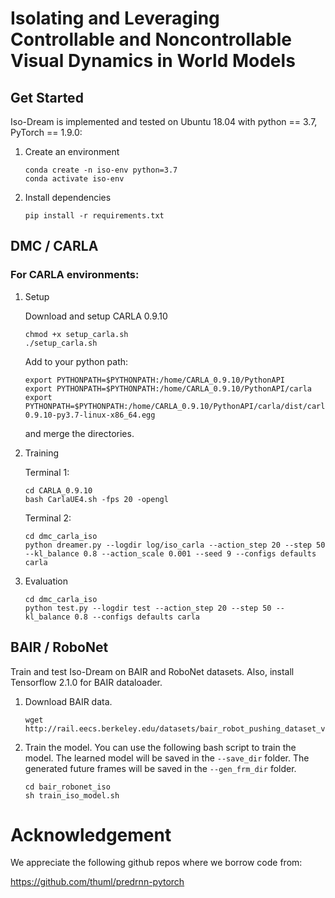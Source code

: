 # Isolating and Leveraging Controllable and Noncontrollable Visual Dynamics in World Models 

## Get Started
Iso-Dream is implemented and tested on Ubuntu 18.04 with python == 3.7, PyTorch == 1.9.0:

1. Create an environment 
   ```
   conda create -n iso-env python=3.7
   conda activate iso-env
   ```   

2. Install dependencies
   ```
   pip install -r requirements.txt
   ```

## DMC / CARLA

### For CARLA environments:

  1. Setup
  
     Download and setup CARLA 0.9.10
     ```
     chmod +x setup_carla.sh
     ./setup_carla.sh
     ```
     
     Add to your python path:
     ```
     export PYTHONPATH=$PYTHONPATH:/home/CARLA_0.9.10/PythonAPI
     export PYTHONPATH=$PYTHONPATH:/home/CARLA_0.9.10/PythonAPI/carla
     export PYTHONPATH=$PYTHONPATH:/home/CARLA_0.9.10/PythonAPI/carla/dist/carla-0.9.10-py3.7-linux-x86_64.egg
     ```
     and merge the directories.

  2. Training
  
     Terminal 1:
     ```
     cd CARLA_0.9.10
     bash CarlaUE4.sh -fps 20 -opengl
     ```

     Terminal 2:
     ```
     cd dmc_carla_iso
     python dreamer.py --logdir log/iso_carla --action_step 20 --step 50 --kl_balance 0.8 --action_scale 0.001 --seed 9 --configs defaults carla
     ```

  3. Evaluation
     ```
     cd dmc_carla_iso
     python test.py --logdir test --action_step 20 --step 50 --kl_balance 0.8 --configs defaults carla
     ```

## BAIR / RoboNet
Train and test Iso-Dream on BAIR and RoboNet datasets. Also, install Tensorflow 2.1.0 for BAIR dataloader.

1. Download BAIR data. 
   ```
   wget http://rail.eecs.berkeley.edu/datasets/bair_robot_pushing_dataset_v0.tar
   ```

2. Train the model. You can use the following bash script to train the model. The learned model will be saved in the `--save_dir` folder.
  The generated future frames will be saved in the `--gen_frm_dir` folder. 
    ```
    cd bair_robonet_iso
    sh train_iso_model.sh
    ```

# Acknowledgement
We appreciate the following github repos where we borrow code from:

https://github.com/thuml/predrnn-pytorch

